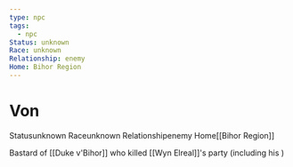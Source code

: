 ```yaml
---
type: npc
tags:
  - npc
Status: unknown
Race: unknown
Relationship: enemy
Home: Bihor Region
---
```


# Von
<span class="dataview inline-field"><span class="inline-field-key">Status</span><span class="inline-field-value">unknown</span></span>
<span class="dataview inline-field"><span class="inline-field-key">Race</span><span class="inline-field-value">unknown</span></span>
<span class="dataview inline-field"><span class="inline-field-key">Relationship</span><span class="inline-field-value">enemy</span></span>
<span class="dataview inline-field"><span class="inline-field-key">Home</span><span class="inline-field-value">[[Bihor Region]]</span></span>

Bastard of [[Duke v'Bihor]] who killed [[Wyn Elreal]]'s party (including his )
